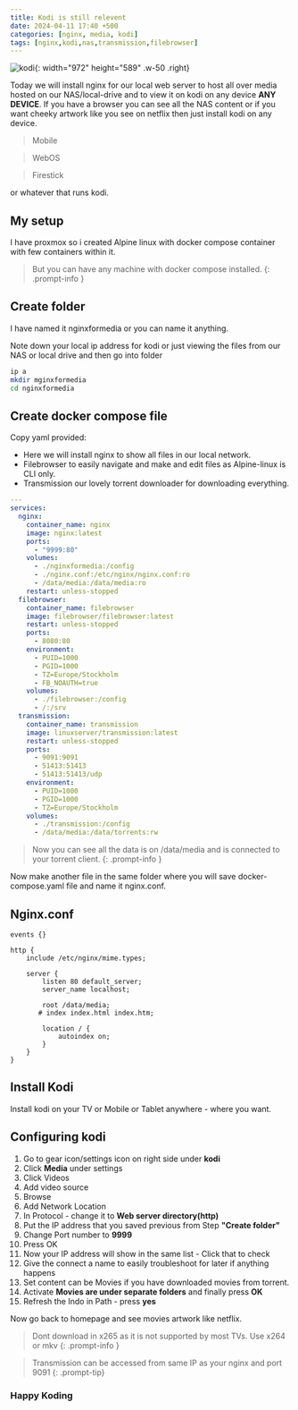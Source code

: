 ```yaml
---
title: Kodi is still relevent
date: 2024-04-11 17:40 +500
categories: [nginx, media, kodi]
tags: [nginx,kodi,nas,transmission,filebrowser]
---
```


![kodi](https://i0.wp.com/www.alphr.com/wp-content/uploads/2020/06/bannerkodicache.jpg?resize=738%2C320&ssl=1){: width="972" height="589" .w-50 .right}

Today we will install nginx for our local web server to host all over media hosted on our NAS/local-drive and to view it on kodi on any device **ANY DEVICE**. If you have a browser you can see all the NAS content or if you want cheeky artwork like you see on netflix then just install kodi on any device.

> Mobile

> WebOS

> Firestick

or whatever that runs kodi.

## My setup

I have proxmox so i created Alpine linux with docker compose container with few containers within it.

> But you can have any machine with docker compose installed.
{: .prompt-info }

## Create folder

I have named it nginxformedia or you can name it anything.

Note down your local ip address for kodi or just viewing the files from our NAS or local drive and then go into folder

```bash
ip a
mkdir mginxformedia
cd nginxformedia
```

## Create docker compose file

Copy yaml provided:

* Here we will install nginx to show all files in our local network.
* Filebrowser to easily navigate and make and edit files as Alpine-linux is CLI only.
* Transmission our lovely torrent downloader for downloading everything.

```yaml
---
services:
  nginx:
    container_name: nginx
    image: nginx:latest
    ports:
      - "9999:80"
    volumes:
      - ./nginxformedia:/config
      - ./nginx.conf:/etc/nginx/nginx.conf:ro
      - /data/media:/data/media:ro
    restart: unless-stopped
  filebrowser:
    container_name: filebrowser
    image: filebrowser/filebrowser:latest
    restart: unless-stopped
    ports:
      - 8080:80
    environment:
      - PUID=1000
      - PGID=1000
      - TZ=Europe/Stockholm
      - FB_NOAUTH=true
    volumes:
      - ./filebrowser:/config
      - /:/srv
  transmission:
    container_name: transmission
    image: linuxserver/transmission:latest
    restart: unless-stopped
    ports:
      - 9091:9091
      - 51413:51413
      - 51413:51413/udp
    environment:
      - PUID=1000
      - PGID=1000
      - TZ=Europe/Stockholm
    volumes:
      - ./transmission:/config
      - /data/media:/data/torrents:rw
```
> Now you can see all the data is on /data/media and is connected to your torrent client.
{: .prompt-info }

Now make another file in the same folder where you will save docker-compose.yaml file and name it nginx.conf.

## Nginx.conf

```
events {}

http {
    include /etc/nginx/mime.types;

    server {
        listen 80 default_server;
        server_name localhost;

        root /data/media;
       # index index.html index.htm;

        location / {
            autoindex on;
        }
    }
}
```

## Install Kodi

Install kodi on your TV or Mobile or Tablet anywhere - where you want. 

## Configuring kodi

1. Go to gear icon/settings icon on right side under **kodi**
2. Click **Media** under settings
3. Click Videos
4. Add video source
5. Browse
6. Add Network Location
7. In Protocol - change it to **Web server directory(http)**
8. Put the IP address that you saved previous from Step **"Create folder"** 
9. Change Port number to **9999**
10. Press OK
11. Now your IP address will show in the same list - Click that to check
12. Give the connect a name to easily troubleshoot for later if anything happens
13. Set content can be Movies if you have downloaded movies from torrent.
14. Activate **Movies are under separate folders** and finally press **OK**
15. Refresh the Indo in Path - press **yes**

Now go back to homepage and see movies artwork like netflix.

> Dont download in x265 as it is not supported by most TVs. Use x264 or mkv
{: .prompt-info }

>Transmission can be accessed from same IP as your nginx and port 9091
{: .prompt-tip}

### Happy Koding